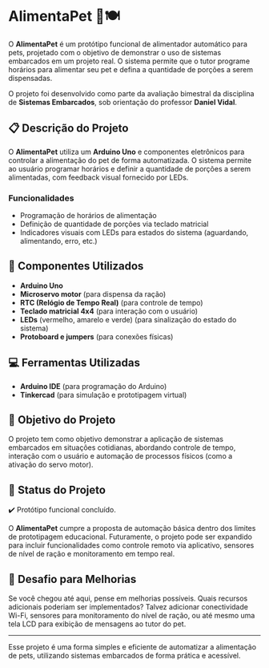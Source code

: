 # AlimentaPet 🐾🍽️

O **AlimentaPet** é um protótipo funcional de alimentador automático para pets, projetado com o objetivo de demonstrar o uso de sistemas embarcados em um projeto real. O sistema permite que o tutor programe horários para alimentar seu pet e defina a quantidade de porções a serem dispensadas.

O projeto foi desenvolvido como parte da avaliação bimestral da disciplina de **Sistemas Embarcados**, sob orientação do professor **Daniel Vidal**.

## 📋 Descrição do Projeto

O **AlimentaPet** utiliza um **Arduino Uno** e componentes eletrônicos para controlar a alimentação do pet de forma automatizada. O sistema permite ao usuário programar horários e definir a quantidade de porções a serem alimentadas, com feedback visual fornecido por LEDs.

### Funcionalidades

- Programação de horários de alimentação
- Definição de quantidade de porções via teclado matricial
- Indicadores visuais com LEDs para estados do sistema (aguardando, alimentando, erro, etc.)

## 🔧 Componentes Utilizados

- **Arduino Uno**
- **Microservo motor** (para dispensa da ração)
- **RTC (Relógio de Tempo Real)** (para controle de tempo)
- **Teclado matricial 4x4** (para interação com o usuário)
- **LEDs** (vermelho, amarelo e verde) (para sinalização do estado do sistema)
- **Protoboard e jumpers** (para conexões físicas)

## 💻 Ferramentas Utilizadas

- **Arduino IDE** (para programação do Arduino)
- **Tinkercad** (para simulação e prototipagem virtual)

## 🧠 Objetivo do Projeto

O projeto tem como objetivo demonstrar a aplicação de sistemas embarcados em situações cotidianas, abordando controle de tempo, interação com o usuário e automação de processos físicos (como a ativação do servo motor).

## 🧪 Status do Projeto

✔️ Protótipo funcional concluído.

O **AlimentaPet** cumpre a proposta de automação básica dentro dos limites de prototipagem educacional. Futuramente, o projeto pode ser expandido para incluir funcionalidades como controle remoto via aplicativo, sensores de nível de ração e monitoramento em tempo real.

## 🔄 Desafio para Melhorias

Se você chegou até aqui, pense em melhorias possíveis. Quais recursos adicionais poderiam ser implementados? Talvez adicionar conectividade Wi-Fi, sensores para monitoramento do nível de ração, ou até mesmo uma tela LCD para exibição de mensagens ao tutor do pet.

---

Esse projeto é uma forma simples e eficiente de automatizar a alimentação de pets, utilizando sistemas embarcados de forma prática e acessível.
